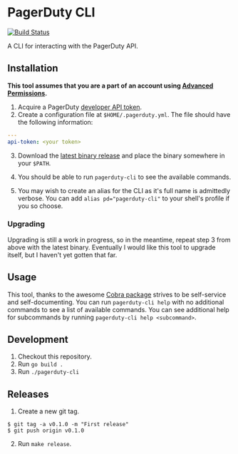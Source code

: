 # PagerDuty CLI

[![Build Status](https://travis-ci.org/jdlubrano/pagerduty-cli.svg?branch=master)](https://travis-ci.org/jdlubrano/pagerduty-cli)

A CLI for interacting with the PagerDuty API.

## Installation

**This tool assumes that you are a part of an account using
[Advanced Permissions](https://support.pagerduty.com/docs/advanced-permissions).**

1.  Acquire a PagerDuty [developer API token](https://support.pagerduty.com/docs/generating-api-keys#section-generating-a-personal-rest-api-key).
2.  Create a configuration file at `$HOME/.pagerduty.yml`.  The file should
have the following information:

```yaml
---
api-token: <your token>
```

3.  Download the [latest binary release](https://github.com/jdlubrano/pagerduty-cli/releases)
and place the binary somewhere in your `$PATH`.

4.  You should be able to run `pagerduty-cli` to see the available commands.

5.  You may wish to create an alias for the CLI as it's full name is admittedly
verbose.  You can add `alias pd="pagerduty-cli"` to your shell's profile if you
so choose.

### Upgrading

Upgrading is still a work in progress, so in the meantime, repeat step 3 from
above with the latest binary.  Eventually I would like this tool to upgrade
itself, but I haven't yet gotten that far.

## Usage

This tool, thanks to the awesome [Cobra package](https://github.com/spf13/cobra)
strives to be self-service and self-documenting.  You can run
`pagerduty-cli help` with no additional commands to see a list of available
commands.  You can see additional help for subcommands by running
`pagerduty-cli help <subcommand>`.

## Development

1.  Checkout this repository.
2.  Run `go build .`
3.  Run `./pagerduty-cli`

## Releases

1.  Create a new git tag.

```
$ git tag -a v0.1.0 -m "First release"
$ git push origin v0.1.0
```

2.  Run `make release`.
